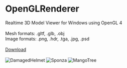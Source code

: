 # OpenGLRenderer
Realtime 3D Model Viewer for Windows using OpenGL 4<br/>
<br/>
Mesh formats: .gltf, .glb, .obj<br/>
Image formats: .png, .hdr, .tga, .jpg, .psd<br/>
<br/>
[Download]("Build/GLTF_ModelViewer_win64.zip)<br/>
<br/>
![DamagedHelmet](https://user-images.githubusercontent.com/19655951/139602928-b89f8123-eb4c-45a1-96ae-e844b1427028.jpg)
![Sponza](https://user-images.githubusercontent.com/19655951/139602931-db826c54-7475-400d-aaa2-3daf638dd77e.jpg)
![MangoTree](https://user-images.githubusercontent.com/19655951/139602932-2ebe21ae-97b6-4250-a538-9245bad3d374.jpg)
